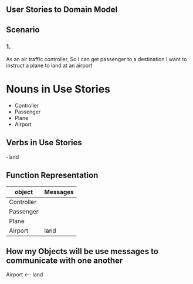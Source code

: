 ## User Stories to Domain Model

## Scenario

### 1.
As an air traffic controller,
So I can get passenger to a destination
I want to instruct a plane to land at an airport

# Nouns in Use Stories
- Controller
- Passenger
- Plane
- Airport

## Verbs in Use Stories
-land

## Function Representation

| object      | Messages          |
|-------------|-------------------|
| Controller  |                   |
| Passenger   |                   |
| Plane       |                   |
| Airport     | land              |


## How my Objects will be use messages to communicate with one another

Airport <-- land

